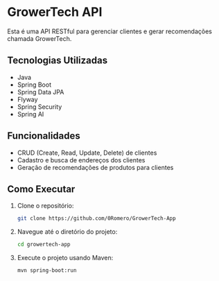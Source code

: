 # GrowerTech API

Esta é uma API RESTful para gerenciar clientes e gerar recomendações chamada GrowerTech.

## Tecnologias Utilizadas

- Java
- Spring Boot
- Spring Data JPA
- Flyway
- Spring Security
- Spring AI
## Funcionalidades

- CRUD (Create, Read, Update, Delete) de clientes
- Cadastro e busca de endereços dos clientes
- Geração de recomendações de produtos para clientes

## Como Executar

1. Clone o repositório:

   ```bash
   git clone https://github.com/0Romero/GrowerTech-App
   ```

2. Navegue até o diretório do projeto:

   ```bash
   cd growertech-app
   ```

3. Execute o projeto usando Maven:

   ```bash
   mvn spring-boot:run
   ```


